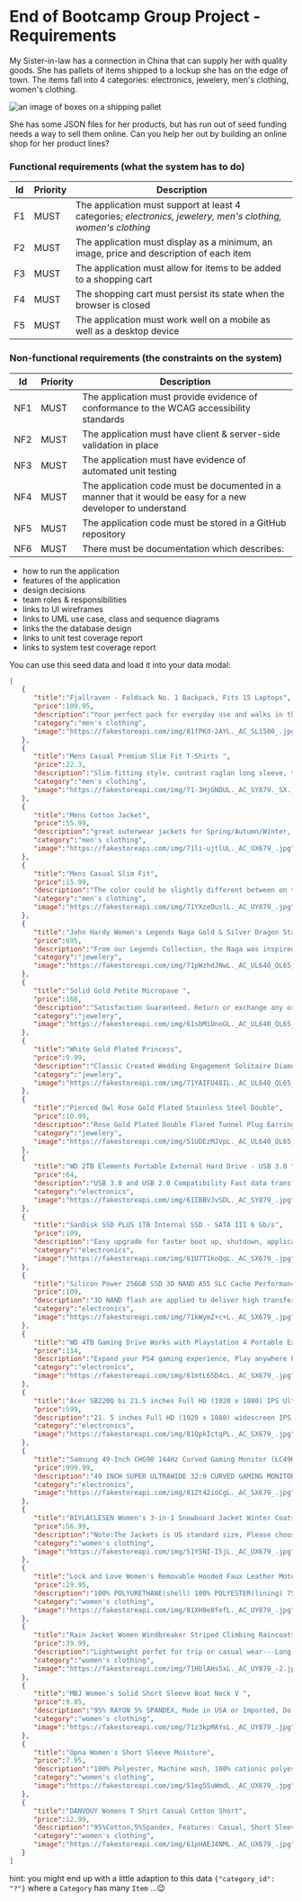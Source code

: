 # End of Bootcamp Group Project - Requirements

My Sister-in-law has a connection in China that can supply her with quality goods. She has pallets of items shipped to a lockup she has on the edge of town. The items fall into 4 categories: electronics, jewelery, men's clothing, women's clothing.

![an image of boxes on a shipping pallet](https://c.pxhere.com/photos/1d/af/pallet_goods_freighter_transport_wood_boxes_cardboard_fragile-493554.jpg!d "https://pxhere.com/en/photo/493554?utm_content=clipUser&utm_medium=referral&utm_source=pxhere - creative commons licence")

She has some JSON files for her products, but has run out of seed funding needs a way to sell them online. Can you help her out by building an online shop for her product lines?

### Functional requirements (what the system has to do)
|Id|Priority|Description|
|--|--------|-----------|
|F1|MUST|The application must support at least 4 categories; _electronics, jewelery, men's clothing, women's clothing_|
|F2|MUST|The application must display as a minimum, an image, price and description of each item|
|F3|MUST|The application must allow for items to be added to a shopping cart|
|F4|MUST|The shopping cart must persist its state when the browser is closed|
|F5|MUST|The application must work well on a mobile as well as a desktop device|

### Non-functional requirements (the constraints on the system)
|Id|Priority|Description|
|--|--------|-----------|
|NF1|MUST|The application must provide evidence of conformance to the WCAG accessibility standards|
|NF2|MUST|The application must have client & server-side validation in place|
|NF3|MUST|The application must have evidence of automated unit testing|
|NF4|MUST|The application code must be documented in a manner that it would be easy for a new developer to understand|
|NF5|MUST|The application code must be stored in a GitHub repository|
|NF6|MUST|There must be documentation which describes:|
  * how to run the application
  * features of the application
  * design decisions
  * team roles & responsibilities
  * links to UI wireframes
  * links to UML use case, class and sequence diagrams
  * links the the database design
  * links to unit test coverage report
  * links to system test coverage report

You can use this seed data and load it into your data modal:

```json
[
   {
      "title":"Fjallraven - Foldsack No. 1 Backpack, Fits 15 Laptops",
      "price":109.95,
      "description":"Your perfect pack for everyday use and walks in the forest. Stash your laptop (up to 15 inches) in the padded sleeve, your everyday",
      "category":"men's clothing",
      "image":"https://fakestoreapi.com/img/81fPKd-2AYL._AC_SL1500_.jpg"
   },
   {
      "title":"Mens Casual Premium Slim Fit T-Shirts ",
      "price":22.3,
      "description":"Slim-fitting style, contrast raglan long sleeve, three-button henley placket, light weight & soft fabric for breathable and comfortable wearing. And Solid stitched shirts with round neck made for durability and a great fit for casual fashion wear and diehard baseball fans. The Henley style round neckline includes a three-button placket.",
      "category":"men's clothing",
      "image":"https://fakestoreapi.com/img/71-3HjGNDUL._AC_SY879._SX._UX._SY._UY_.jpg"
   },
   {
      "title":"Mens Cotton Jacket",
      "price":55.99,
      "description":"great outerwear jackets for Spring/Autumn/Winter, suitable for many occasions, such as working, hiking, camping, mountain/rock climbing, cycling, traveling or other outdoors. Good gift choice for you or your family member. A warm hearted love to Father, husband or son in this thanksgiving or Christmas Day.",
      "category":"men's clothing",
      "image":"https://fakestoreapi.com/img/71li-ujtlUL._AC_UX679_.jpg"
   },
   {
      "title":"Mens Casual Slim Fit",
      "price":15.99,
      "description":"The color could be slightly different between on the screen and in practice. / Please note that body builds vary by person, therefore, detailed size information should be reviewed below on the product description.",
      "category":"men's clothing",
      "image":"https://fakestoreapi.com/img/71YXzeOuslL._AC_UY879_.jpg"
   },
   {
      "title":"John Hardy Women's Legends Naga Gold & Silver Dragon Station Chain Bracelet",
      "price":695,
      "description":"From our Legends Collection, the Naga was inspired by the mythical water dragon that protects the ocean's pearl. Wear facing inward to be bestowed with love and abundance, or outward for protection.",
      "category":"jewelery",
      "image":"https://fakestoreapi.com/img/71pWzhdJNwL._AC_UL640_QL65_ML3_.jpg"
   },
   {
      "title":"Solid Gold Petite Micropave ",
      "price":168,
      "description":"Satisfaction Guaranteed. Return or exchange any order within 30 days.Designed and sold by Hafeez Center in the United States. Satisfaction Guaranteed. Return or exchange any order within 30 days.",
      "category":"jewelery",
      "image":"https://fakestoreapi.com/img/61sbMiUnoGL._AC_UL640_QL65_ML3_.jpg"
   },
   {
      "title":"White Gold Plated Princess",
      "price":9.99,
      "description":"Classic Created Wedding Engagement Solitaire Diamond Promise Ring for Her. Gifts to spoil your love more for Engagement, Wedding, Anniversary, Valentine's Day...",
      "category":"jewelery",
      "image":"https://fakestoreapi.com/img/71YAIFU48IL._AC_UL640_QL65_ML3_.jpg"
   },
   {
      "title":"Pierced Owl Rose Gold Plated Stainless Steel Double",
      "price":10.99,
      "description":"Rose Gold Plated Double Flared Tunnel Plug Earrings. Made of 316L Stainless Steel",
      "category":"jewelery",
      "image":"https://fakestoreapi.com/img/51UDEzMJVpL._AC_UL640_QL65_ML3_.jpg"
   },
   {
      "title":"WD 2TB Elements Portable External Hard Drive - USB 3.0 ",
      "price":64,
      "description":"USB 3.0 and USB 2.0 Compatibility Fast data transfers Improve PC Performance High Capacity; Compatibility Formatted NTFS for Windows 10, Windows 8.1, Windows 7; Reformatting may be required for other operating systems; Compatibility may vary depending on user’s hardware configuration and operating system",
      "category":"electronics",
      "image":"https://fakestoreapi.com/img/61IBBVJvSDL._AC_SY879_.jpg"
   },
   {
      "title":"SanDisk SSD PLUS 1TB Internal SSD - SATA III 6 Gb/s",
      "price":109,
      "description":"Easy upgrade for faster boot up, shutdown, application load and response (As compared to 5400 RPM SATA 2.5” hard drive; Based on published specifications and internal benchmarking tests using PCMark vantage scores) Boosts burst write performance, making it ideal for typical PC workloads The perfect balance of performance and reliability Read/write speeds of up to 535MB/s/450MB/s (Based on internal testing; Performance may vary depending upon drive capacity, host device, OS and application.)",
      "category":"electronics",
      "image":"https://fakestoreapi.com/img/61U7T1koQqL._AC_SX679_.jpg"
   },
   {
      "title":"Silicon Power 256GB SSD 3D NAND A55 SLC Cache Performance Boost SATA III 2.5",
      "price":109,
      "description":"3D NAND flash are applied to deliver high transfer speeds Remarkable transfer speeds that enable faster bootup and improved overall system performance. The advanced SLC Cache Technology allows performance boost and longer lifespan 7mm slim design suitable for Ultrabooks and Ultra-slim notebooks. Supports TRIM command, Garbage Collection technology, RAID, and ECC (Error Checking & Correction) to provide the optimized performance and enhanced reliability.",
      "category":"electronics",
      "image":"https://fakestoreapi.com/img/71kWymZ+c+L._AC_SX679_.jpg"
   },
   {
      "title":"WD 4TB Gaming Drive Works with Playstation 4 Portable External Hard Drive",
      "price":114,
      "description":"Expand your PS4 gaming experience, Play anywhere Fast and easy, setup Sleek design with high capacity, 3-year manufacturer's limited warranty",
      "category":"electronics",
      "image":"https://fakestoreapi.com/img/61mtL65D4cL._AC_SX679_.jpg"
   },
   {
      "title":"Acer SB220Q bi 21.5 inches Full HD (1920 x 1080) IPS Ultra-Thin",
      "price":599,
      "description":"21. 5 inches Full HD (1920 x 1080) widescreen IPS display And Radeon free Sync technology. No compatibility for VESA Mount Refresh Rate: 75Hz - Using HDMI port Zero-frame design | ultra-thin | 4ms response time | IPS panel Aspect ratio - 16: 9. Color Supported - 16. 7 million colors. Brightness - 250 nit Tilt angle -5 degree to 15 degree. Horizontal viewing angle-178 degree. Vertical viewing angle-178 degree 75 hertz",
      "category":"electronics",
      "image":"https://fakestoreapi.com/img/81QpkIctqPL._AC_SX679_.jpg"
   },
   {
      "title":"Samsung 49-Inch CHG90 144Hz Curved Gaming Monitor (LC49HG90DMNXZA) – Super Ultrawide Screen QLED ",
      "price":999.99,
      "description":"49 INCH SUPER ULTRAWIDE 32:9 CURVED GAMING MONITOR with dual 27 inch screen side by side QUANTUM DOT (QLED) TECHNOLOGY, HDR support and factory calibration provides stunningly realistic and accurate color and contrast 144HZ HIGH REFRESH RATE and 1ms ultra fast response time work to eliminate motion blur, ghosting, and reduce input lag",
      "category":"electronics",
      "image":"https://fakestoreapi.com/img/81Zt42ioCgL._AC_SX679_.jpg"
   },
   {
      "title":"BIYLACLESEN Women's 3-in-1 Snowboard Jacket Winter Coats",
      "price":56.99,
      "description":"Note:The Jackets is US standard size, Please choose size as your usual wear Material: 100% Polyester; Detachable Liner Fabric: Warm Fleece. Detachable Functional Liner: Skin Friendly, Lightweigt and Warm.Stand Collar Liner jacket, keep you warm in cold weather. Zippered Pockets: 2 Zippered Hand Pockets, 2 Zippered Pockets on Chest (enough to keep cards or keys)and 1 Hidden Pocket Inside.Zippered Hand Pockets and Hidden Pocket keep your things secure. Humanized Design: Adjustable and Detachable Hood and Adjustable cuff to prevent the wind and water,for a comfortable fit. 3 in 1 Detachable Design provide more convenience, you can separate the coat and inner as needed, or wear it together. It is suitable for different season and help you adapt to different climates",
      "category":"women's clothing",
      "image":"https://fakestoreapi.com/img/51Y5NI-I5jL._AC_UX679_.jpg"
   },
   {
      "title":"Lock and Love Women's Removable Hooded Faux Leather Moto Biker Jacket",
      "price":29.95,
      "description":"100% POLYURETHANE(shell) 100% POLYESTER(lining) 75% POLYESTER 25% COTTON (SWEATER), Faux leather material for style and comfort / 2 pockets of front, 2-For-One Hooded denim style faux leather jacket, Button detail on waist / Detail stitching at sides, HAND WASH ONLY / DO NOT BLEACH / LINE DRY / DO NOT IRON",
      "category":"women's clothing",
      "image":"https://fakestoreapi.com/img/81XH0e8fefL._AC_UY879_.jpg"
   },
   {
      "title":"Rain Jacket Women Windbreaker Striped Climbing Raincoats",
      "price":39.99,
      "description":"Lightweight perfet for trip or casual wear---Long sleeve with hooded, adjustable drawstring waist design. Button and zipper front closure raincoat, fully stripes Lined and The Raincoat has 2 side pockets are a good size to hold all kinds of things, it covers the hips, and the hood is generous but doesn't overdo it.Attached Cotton Lined Hood with Adjustable Drawstrings give it a real styled look.",
      "category":"women's clothing",
      "image":"https://fakestoreapi.com/img/71HblAHs5xL._AC_UY879_-2.jpg"
   },
   {
      "title":"MBJ Women's Solid Short Sleeve Boat Neck V ",
      "price":9.85,
      "description":"95% RAYON 5% SPANDEX, Made in USA or Imported, Do Not Bleach, Lightweight fabric with great stretch for comfort, Ribbed on sleeves and neckline / Double stitching on bottom hem",
      "category":"women's clothing",
      "image":"https://fakestoreapi.com/img/71z3kpMAYsL._AC_UY879_.jpg"
   },
   {
      "title":"Opna Women's Short Sleeve Moisture",
      "price":7.95,
      "description":"100% Polyester, Machine wash, 100% cationic polyester interlock, Machine Wash & Pre Shrunk for a Great Fit, Lightweight, roomy and highly breathable with moisture wicking fabric which helps to keep moisture away, Soft Lightweight Fabric with comfortable V-neck collar and a slimmer fit, delivers a sleek, more feminine silhouette and Added Comfort",
      "category":"women's clothing",
      "image":"https://fakestoreapi.com/img/51eg55uWmdL._AC_UX679_.jpg"
   },
   {
      "title":"DANVOUY Womens T Shirt Casual Cotton Short",
      "price":12.99,
      "description":"95%Cotton,5%Spandex, Features: Casual, Short Sleeve, Letter Print,V-Neck,Fashion Tees, The fabric is soft and has some stretch., Occasion: Casual/Office/Beach/School/Home/Street. Season: Spring,Summer,Autumn,Winter.",
      "category":"women's clothing",
      "image":"https://fakestoreapi.com/img/61pHAEJ4NML._AC_UX679_.jpg"
   }
]
```
hint: you might end up with a little adaption to this data `{"category_id": "?"}` where a `Category` has many `Item` ...😉
